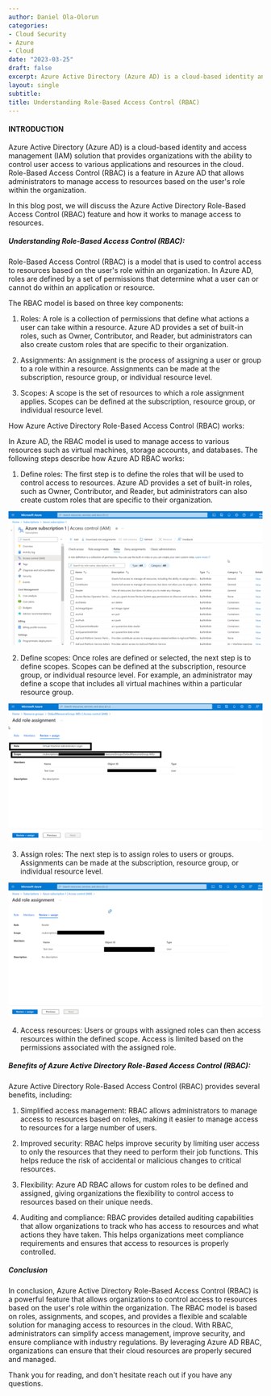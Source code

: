 ```yaml
---
author: Daniel Ola-Olorun
categories:
- Cloud Security
- Azure
- Cloud
date: "2023-03-25"
draft: false
excerpt: Azure Active Directory (Azure AD) is a cloud-based identity and access management (IAM) solution that provides organizations with the ability to control user access to various applications and resources in the cloud. Role-Based Access Control (RBAC) is a feature in Azure AD that allows administrators to manage access to resources based on the user's role within the organization. In this blog post, we will discuss the Azure Active Directory Role-Based Access Control (RBAC) feature and how it works to manage access to resources. 
layout: single
subtitle: 
title: Understanding Role-Based Access Control (RBAC)
---
```

 #### INTRODUCTION 

 Azure Active Directory (Azure AD) is a cloud-based identity and access management (IAM) solution that provides organizations with the ability to control user access to various applications and resources in the cloud. Role-Based Access Control (RBAC) is a feature in Azure AD that allows administrators to manage access to resources based on the user's role within the organization.

In this blog post, we will discuss the Azure Active Directory Role-Based Access Control (RBAC) feature and how it works to manage access to resources.

##### Understanding Role-Based Access Control (RBAC):

Role-Based Access Control (RBAC) is a model that is used to control access to resources based on the user's role within an organization. In Azure AD, roles are defined by a set of permissions that determine what a user can or cannot do within an application or resource.

The RBAC model is based on three key components:

1. Roles: A role is a collection of permissions that define what actions a user can take within a resource. Azure AD provides a set of built-in roles, such as Owner, Contributor, and Reader, but administrators can also create custom roles that are specific to their organization.

2. Assignments: An assignment is the process of assigning a user or group to a role within a resource. Assignments can be made at the subscription, resource group, or individual resource level.

3. Scopes: A scope is the set of resources to which a role assignment applies. Scopes can be defined at the subscription, resource group, or individual resource level.

How Azure Active Directory Role-Based Access Control (RBAC) works:

In Azure AD, the RBAC model is used to manage access to various resources such as virtual machines, storage accounts, and databases. The following steps describe how Azure AD RBAC works:

1. Define roles: The first step is to define the roles that will be used to control access to resources. Azure AD provides a set of built-in roles, such as Owner, Contributor, and Reader, but administrators can also create custom roles that are specific to their organization. 

![List of built-in roles](avaliable_roless.png)

2. Define scopes: Once roles are defined or selected, the next step is to define scopes. Scopes can be defined at the subscription, resource group, or individual resource level. For example, an administrator may define a scope that includes all virtual machines within a particular resource group. 

![Defining a scope at the resource group level](resource_group_scope.png)

3. Assign roles: The next step is to assign roles to users or groups. Assignments can be made at the subscription, resource group, or individual resource level.

![Assigning a reader role to a user](assign_role.png)


4. Access resources: Users or groups with assigned roles can then access resources within the defined scope. Access is limited based on the permissions associated with the assigned role. 



##### Benefits of Azure Active Directory Role-Based Access Control (RBAC):

Azure Active Directory Role-Based Access Control (RBAC) provides several benefits, including:

1. Simplified access management: RBAC allows administrators to manage access to resources based on roles, making it easier to manage access to resources for a large number of users.

2. Improved security: RBAC helps improve security by limiting user access to only the resources that they need to perform their job functions. This helps reduce the risk of accidental or malicious changes to critical resources.

3. Flexibility: Azure AD RBAC allows for custom roles to be defined and assigned, giving organizations the flexibility to control access to resources based on their unique needs.

4. Auditing and compliance: RBAC provides detailed auditing capabilities that allow organizations to track who has access to resources and what actions they have taken. This helps organizations meet compliance requirements and ensures that access to resources is properly controlled.

##### Conclusion

In conclusion, Azure Active Directory Role-Based Access Control (RBAC) is a powerful feature that allows organizations to control access to resources based on the user's role within the organization. The RBAC model is based on roles, assignments, and scopes, and provides a flexible and scalable solution for managing access to resources in the cloud. With RBAC, administrators can simplify access management, improve security, and ensure compliance with industry regulations. By leveraging Azure AD RBAC, organizations can ensure that their cloud resources are properly secured and managed.

Thank you for reading, and don't hesitate reach out if you have any questions. 